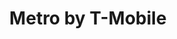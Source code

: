 ---
title: "Metro by T-Mobile"
url: /manchester/metro-by-t-mobile-amory-street/
shop: mobile phone
---